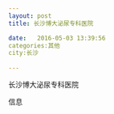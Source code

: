 ```yaml
--- 
layout: post 
title: 长沙博大泌尿专科医院

date:   2016-05-03 13:39:56 
categories:其他  
city:长沙
  
--- 
```

   
长沙博大泌尿专科医院

信息

